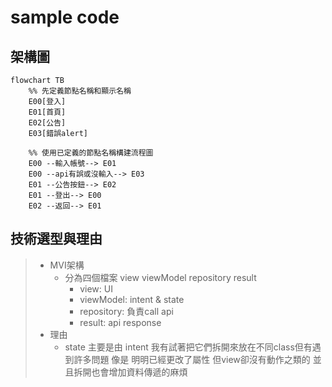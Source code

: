 # sample code

## 架構圖

```mermaid
flowchart TB
    %% 先定義節點名稱和顯示名稱
    E00[登入]
    E01[首頁]
    E02[公告]
    E03[錯誤alert]
    
    %% 使用已定義的節點名稱構建流程圖
    E00 --輸入帳號--> E01
    E00 --api有誤或沒輸入--> E03
    E01 --公告按鈕--> E02
    E01 --登出--> E00
    E02 --返回--> E01
```

## 技術選型與理由

> - MVI架構
>   - 分為四個檔案 view viewModel repository result
>     - view: UI
>     - viewModel: intent & state
>     - repository: 負責call api
>     - result: api response
> - 理由
>   - state 主要是由 intent 我有試著把它們拆開來放在不同class但有遇到許多問題 像是 明明已經更改了屬性 但view卻沒有動作之類的 並且拆開也會增加資料傳遞的麻煩
